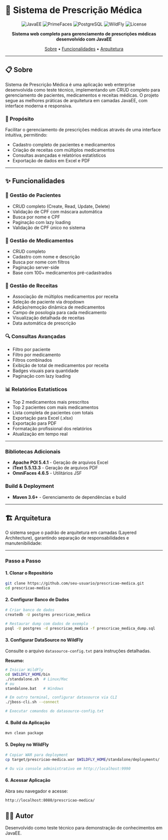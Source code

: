 # 💙 Sistema de Prescrição Médica

<div align="center">

![JavaEE](https://img.shields.io/badge/JavaEE-8-blue?style=for-the-badge&logo=java)
![PrimeFaces](https://img.shields.io/badge/PrimeFaces-15.0.8-green?style=for-the-badge)
![PostgreSQL](https://img.shields.io/badge/PostgreSQL-13+-336791?style=for-the-badge&logo=postgresql)
![WildFly](https://img.shields.io/badge/WildFly-26+-red?style=for-the-badge)
![License](https://img.shields.io/badge/License-MIT-yellow?style=for-the-badge)

**Sistema web completo para gerenciamento de prescrições médicas desenvolvido com JavaEE**

[Sobre](#-sobre) • [Funcionalidades](#-funcionalidades) • [Arquitetura](#-arquitetura)

</div>

---

## 📋 Sobre

Sistema de Prescrição Médica é uma aplicação web enterprise desenvolvida como teste técnico, implementando um CRUD completo para gerenciamento de pacientes, medicamentos e receitas médicas. O projeto segue as melhores práticas de arquitetura em camadas JavaEE, com interface moderna e responsiva.

### 🎯 Propósito

Facilitar o gerenciamento de prescrições médicas através de uma interface intuitiva, permitindo:

- Cadastro completo de pacientes e medicamentos
- Criação de receitas com múltiplos medicamentos
- Consultas avançadas e relatórios estatísticos
- Exportação de dados em Excel e PDF

---

## ✨ Funcionalidades

### 🏥 Gestão de Pacientes

- CRUD completo (Create, Read, Update, Delete)
- Validação de CPF com máscara automática
- Busca por nome e CPF
- Paginação com lazy loading
- Validação de CPF único no sistema

### 💊 Gestão de Medicamentos

- CRUD completo
- Cadastro com nome e descrição
- Busca por nome com filtros
- Paginação server-side
- Base com 100+ medicamentos pré-cadastrados

### 📝 Gestão de Receitas

- Associação de múltiplos medicamentos por receita
- Seleção de paciente via dropdown
- Adição/remoção dinâmica de medicamentos
- Campo de posologia para cada medicamento
- Visualização detalhada de receitas
- Data automática de prescrição

### 🔍 Consultas Avançadas

- Filtro por paciente
- Filtro por medicamento
- Filtros combinados
- Exibição de total de medicamentos por receita
- Badges visuais para quantidade
- Paginação com lazy loading

### 📊 Relatórios Estatísticos

- Top 2 medicamentos mais prescritos
- Top 2 pacientes com mais medicamentos
- Lista completa de pacientes com totais
- Exportação para Excel (.xlsx)
- Exportação para PDF
- Formatação profissional dos relatórios
- Atualização em tempo real

---

### Bibliotecas Adicionais

- **Apache POI 5.4.1** - Geração de arquivos Excel
- **iText 5.5.13.3** - Geração de arquivos PDF
- **OmniFaces 4.6.5** - Utilitários JSF

### Build & Deployment

- **Maven 3.6+** - Gerenciamento de dependências e build

---

## 🏗 Arquitetura

O sistema segue o padrão de arquitetura em camadas (Layered Architecture), garantindo separação de responsabilidades e manutenibilidade:

---

### Passo a Passo

#### 1. Clonar o Repositório

```bash
git clone https://github.com/seu-usuario/prescricao-medica.git
cd prescricao-medica
```

#### 2. Configurar Banco de Dados

```bash
# Criar banco de dados
createdb -U postgres prescricao_medica

# Restaurar dump com dados de exemplo
psql -U postgres -d prescricao_medica -f prescricao_medica_dump.sql
```

#### 3. Configurar DataSource no WildFly

Consulte o arquivo `datasource-config.txt` para instruções detalhadas.

**Resumo:**

```bash
# Iniciar WildFly
cd $WILDFLY_HOME/bin
./standalone.sh  # Linux/Mac
# ou
standalone.bat   # Windows

# Em outro terminal, configurar datasource via CLI
./jboss-cli.sh --connect

# Executar comandos do datasource-config.txt
```

#### 4. Build da Aplicação

```bash
mvn clean package
```

#### 5. Deploy no WildFly

```bash
# Copiar WAR para deployment
cp target/prescricao-medica.war $WILDFLY_HOME/standalone/deployments/

# Ou via console administrativo em http://localhost:9990
```

#### 6. Acessar Aplicação

Abra seu navegador e acesse:

```
http://localhost:8080/prescricao-medica/
```

## 👨‍💻 Autor

Desenvolvido como teste técnico para demonstração de conhecimentos em JavaEE.
